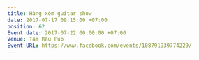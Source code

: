 ```yaml
---
title: Hàng xóm guitar show
date: 2017-07-17 09:15:00 +07:00
position: 62
Event date: 2017-07-22 00:00:00 +07:00
Venue: Tâm Râu Pub
Event URL: https://www.facebook.com/events/108791939774229/
---
```


